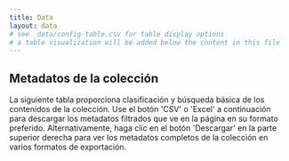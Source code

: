 ```yaml
---
title: Data
layout: data
# see _data/config-table.csv for table display options
# a table visualization will be added below the content in this file
---
```


## Metadatos de la colección

La siguiente tabla proporciona clasificación y búsqueda básica de los contenidos de la colección. Use el botón 'CSV' o 'Excel' a continuación para descargar los metadatos filtrados que ve en la página en su formato preferido.
Alternativamente, haga clic en el botón 'Descargar' en la parte superior derecha para ver los metadatos completos de la colección en varios formatos de exportación.
